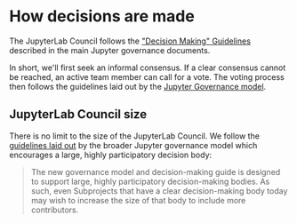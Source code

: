 # How decisions are made

The JupyterLab Council follows the ["Decision Making" Guidelines](https://jupyter.org/governance/decision_making.html#required-aspects-of-decision-making) described in the main Jupyter governance documents.

In short, we'll first seek an informal consensus. If a clear consensus cannot be reached, an active team member can call for a vote. The voting process then follows the guidelines laid out by the [Jupyter Governance model]((https://jupyter.org/governance/decision_making.html#required-aspects-of-decision-making)).

## JupyterLab Council size

There is no limit to the size of the JupyterLab Council. We follow the [guidelines laid out](https://jupyter.org/governance/bootstrapping_decision_making.html#bootstrapping-decision-making-bodies) by the broader Jupyter governance model which encourages a large, highly participatory decision body:

> The new governance model and decision-making guide is designed to support large, highly participatory decision-making bodies. As such, even Subprojects that have a clear decision-making body today may wish to increase the size of that body to include more contributors.
